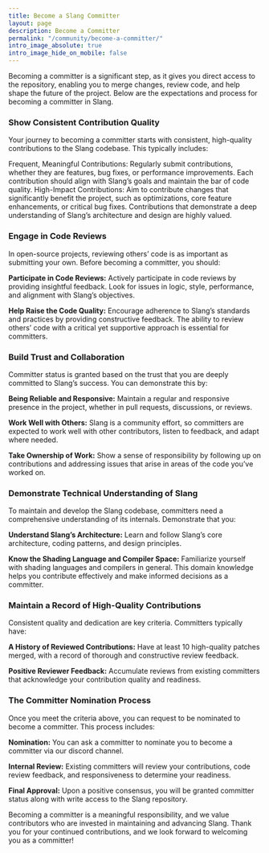 ```yaml
---
title: Become a Slang Committer
layout: page
description: Become a Committer
permalink: "/community/become-a-committer/"
intro_image_absolute: true
intro_image_hide_on_mobile: false
---
```


Becoming a committer is a significant step, as it gives you direct access to the repository, enabling you to merge changes, review code, and help shape the future of the project. Below are the expectations and process for becoming a committer in Slang.

### Show Consistent Contribution Quality
Your journey to becoming a committer starts with consistent, high-quality contributions to the Slang codebase. This typically includes:

Frequent, Meaningful Contributions: Regularly submit contributions, whether they are features, bug fixes, or performance improvements. Each contribution should align with Slang’s goals and maintain the bar of code quality.
High-Impact Contributions: Aim to contribute changes that significantly benefit the project, such as optimizations, core feature enhancements, or critical bug fixes. Contributions that demonstrate a deep understanding of Slang’s architecture and design are highly valued.

### Engage in Code Reviews
In open-source projects, reviewing others’ code is as important as submitting your own. Before becoming a committer, you should:

**Participate in Code Reviews:** Actively participate in code reviews by providing insightful feedback. Look for issues in logic, style, performance, and alignment with Slang’s objectives.

**Help Raise the Code Quality:** Encourage adherence to Slang’s standards and practices by providing constructive feedback. The ability to review others’ code with a critical yet supportive approach is essential for committers.

### Build Trust and Collaboration
Committer status is granted based on the trust that you are deeply committed to Slang’s success. You can demonstrate this by:

**Being Reliable and Responsive:** Maintain a regular and responsive presence in the project, whether in pull requests, discussions, or reviews.

**Work Well with Others:** Slang is a community effort, so committers are expected to work well with other contributors, listen to feedback, and adapt where needed.

**Take Ownership of Work:** Show a sense of responsibility by following up on contributions and addressing issues that arise in areas of the code you’ve worked on.

### Demonstrate Technical Understanding of Slang
To maintain and develop the Slang codebase, committers need a comprehensive understanding of its internals. Demonstrate that you:

**Understand Slang’s Architecture:** Learn and follow Slang’s core architecture, coding patterns, and design principles.

**Know the Shading Language and Compiler Space:** Familiarize yourself with shading languages and compilers in general. This domain knowledge helps you contribute effectively and make informed decisions as a committer.

### Maintain a Record of High-Quality Contributions
Consistent quality and dedication are key criteria. Committers typically have:

**A History of Reviewed Contributions:** Have at least 10 high-quality patches merged, with a record of thorough and constructive review feedback.

**Positive Reviewer Feedback:** Accumulate reviews from existing committers that acknowledge your contribution quality and readiness.

### The Committer Nomination Process

Once you meet the criteria above, you can request to be nominated to become a committer. This process includes:

**Nomination:** You can ask a committer to nominate you to become a committer via our discord channel.

**Internal Review:** Existing committers will review your contributions, code review feedback, and responsiveness to determine your readiness.

**Final Approval:** Upon a positive consensus, you will be granted committer status along with write access to the Slang repository.

Becoming a committer is a meaningful responsibility, and we value contributors who are invested in maintaining and advancing Slang. Thank you for your continued contributions, and we look forward to welcoming you as a committer!

